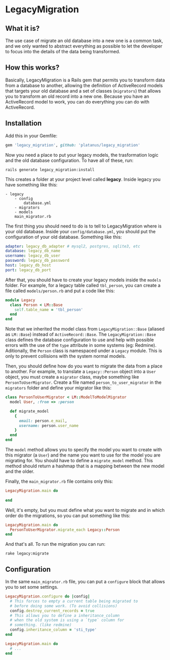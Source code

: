 # LegacyMigration

## What it is?

The use case of migrate an old database into a new one is a common task, and we only wanted to abstract everything as possible to let the developer to focus into the details of the data being transformed.

## How this works?

Basically, LegacyMigration is a Rails gem that permits you to transform data from a database to another, allowing the definition of ActiveRecord models that targets your old database and a set of classes (`migrators`) that allows you to transform an old record into a new one. Because you have an ActiveRecord model to work, you can do everything you can do with ActiveRecord.

## Installation

Add this in your Gemfile:

```ruby
gem 'legacy_migration', github: 'platanus/legacy_migration'
```

Now you need a place to put your legacy models, the trasformation logic and the old database configuration. To have all of these, run:

    rails generate legacy_migration:install

This creates a folder at your project level called **legacy**. Inside legacy you have something like this:

    - legacy
        - config
            database.yml
        - migrators
        - models
        main_migrator.rb

The first thing you should need to do is to tell to LegacyMigration where is your old database. Inside your `config/database.yml`, you should put the configuration of your old database. Something like this:

```yml
adapter: legacy_db_adapter # mysql2, postgres, sqlite3, etc
database: legacy_db_name
username: legacy_db_user
password: legacy_db_password
host: legacy_db_host
port: legacy_db_port
```

After that, you should have to create your legacy models inside the `models` folder. For example, for a legacy table called `tbl_person`, you can create a file called `models/person.rb` and put a code like this:

```ruby
module Legacy
  class Person < LM::Base
    self.table_name = 'tbl_person'
  end
end
```

Note that we inherited the model class from `LegacyMigration::Base` (aliased as `LM::Base`) instead of `ActiveRecord::Base`. The `LegacyMigration::Base` class defines the database configuration to use and help with possible errors with the use of the `type` attribute in some systems (eg: Redmine). Aditionally, the `Person` class is namespaced under a `Legacy` module. This is only to prevent collisions with the system normal models.

Then, you should define how do you want to migrate the data from a place to another. For example, to translate a `Legacy::Person` object into a `User` object, you must create a `migrator` class, maybe something like `PersonToUserMigrator`. Create a file named `person_to_user_migrator` in the `migrators` folder and define your migrator like this:

```ruby
class PersonToUserMigrator < LM::ModelToModelMigrator
  model User, :from => :person

  def migrate_model
    {
      email: person.e_mail,
      username: person.user_name
    }
  end
end
```

The `model` method allows you to specify the model you want to create with this migrator (a `User`) and the name you want to use for the model you are migrating for. You should have to define a `migrate_model` method. This method should return a hashmap that is a mapping between the new model and the older.

Finally, the `main_migrator.rb` file contains only this:

```ruby
LegacyMigration.main do
  
end
```

Well, it's empty, but you must define what you want to migrate and in which order do the migrations, so you can put something like this:

```ruby
LegacyMigration.main do
  PersonToUserMigrator.migrate_each Legacy::Person
end
```

And that's all. To run the migration you can run:

    rake legacy:migrate

## Configuration

In the same `main_migrator.rb` file, you can put a `configure` block that allows you to set some settings.

```ruby
LegacyMigration.configure do |config|
  # This forces to empty a current table being migrated to
  # before doing some work. (To avoid collisions)
  config.destroy_current_records = true
  # This allows you to define a inheritance_column
  # when the old system is using a `type` column for
  # something. (like redmine)
  config.inheritance_column = 'sti_type'
end

LegacyMigration.main do
  # ...
end
```
